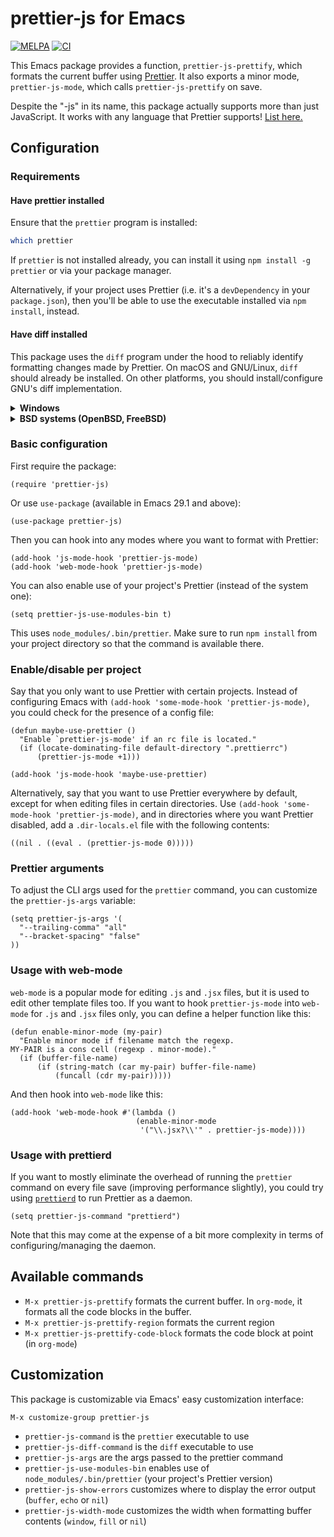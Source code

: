 # prettier-js for Emacs

[![MELPA](http://melpa.org/packages/prettier-js-badge.svg)](http://melpa.org/#/prettier-js) [![CI](https://github.com/prettier/prettier-emacs/actions/workflows/test.yml/badge.svg)](https://github.com/prettier/prettier-emacs/actions/workflows/test.yml)

This Emacs package provides a function, `prettier-js-prettify`, which formats the current buffer using [Prettier](https://github.com/prettier/prettier). It also exports a minor mode, `prettier-js-mode`, which calls `prettier-js-prettify` on save.

Despite the "-js" in its name, this package actually supports more than just JavaScript. It works with any language that Prettier supports! [List here.](https://prettier.io/docs/)

## Configuration

### Requirements

#### Have prettier installed

Ensure that the `prettier` program is installed:

```bash
which prettier
```

If `prettier` is not installed already, you can install it using `npm install -g prettier` or via your package manager.

Alternatively, if your project uses Prettier (i.e. it's a `devDependency` in your `package.json`), then you'll be able to use the executable installed via `npm install`, instead.

#### Have diff installed

This package uses the `diff` program under the hood to reliably identify formatting changes made by Prettier.  On macOS and GNU/Linux, `diff` should already be installed.  On other platforms, you should install/configure GNU's diff implementation.

<details><summary><b>Windows</b></summary>

  On Windows, install via [Chocolatey](https://chocolatey.org/):

  1. Follow the Chocolatey install instructions: https://chocolatey.org/install
  2. Open an Admin PowerShell session
  3. Install the `diff` program: `choco install diffutils`

  Also, make sure that the correct version of `diff` is accessible from your system path; sometimes, multiple conflicting `diff` executables may be installed.
</details>

<details><summary><b>BSD systems (OpenBSD, FreeBSD)</b></summary>

  On BSD systems (like OpenBSD, FreeBSD), the default `diff` program may not support some GNU diff features that this package requires, such as `--strip-trailing-cr`. To resolve this:

  1. Install GNU diff (often called `gdiff` or `gnudiff`):
     - On OpenBSD: `pkg_add gdiff`
     - On FreeBSD: `pkg install diffutils`
  2. Configure this package to use the GNU diff implementation:
     ```elisp
     (setq prettier-js-diff-command "gdiff")
     ```
     (Use the appropriate command name for your system, which might be `gdiff`, `gnudiff`, or `gd`)
</details>

### Basic configuration

First require the package:

```elisp
(require 'prettier-js)
```

Or use `use-package` (available in Emacs 29.1 and above):

```elisp
(use-package prettier-js)
```

Then you can hook into any modes where you want to format with Prettier:

```elisp
(add-hook 'js-mode-hook 'prettier-js-mode)
(add-hook 'web-mode-hook 'prettier-js-mode)
```

You can also enable use of your project's Prettier (instead of the system one):

```elisp
(setq prettier-js-use-modules-bin t)
```

This uses `node_modules/.bin/prettier`. Make sure to run `npm install` from your project directory so that the command is available there.

### Enable/disable per project

Say that you only want to use Prettier with certain projects. Instead of configuring Emacs with `(add-hook 'some-mode-hook 'prettier-js-mode)`, you could check for the presence of a config file:

```elisp
(defun maybe-use-prettier ()
  "Enable `prettier-js-mode' if an rc file is located."
  (if (locate-dominating-file default-directory ".prettierrc")
      (prettier-js-mode +1)))

(add-hook 'js-mode-hook 'maybe-use-prettier)
```

Alternatively, say that you want to use Prettier everywhere by default, except for when editing files in certain directories. Use `(add-hook 'some-mode-hook 'prettier-js-mode)`, and in directories where you want Prettier disabled, add a `.dir-locals.el` file with the following contents:

```elisp
((nil . ((eval . (prettier-js-mode 0)))))
```

### Prettier arguments

To adjust the CLI args used for the `prettier` command, you can customize the `prettier-js-args` variable:

```elisp
(setq prettier-js-args '(
  "--trailing-comma" "all"
  "--bracket-spacing" "false"
))
```

### Usage with web-mode

`web-mode` is a popular mode for editing `.js` and `.jsx` files, but it is used to edit other template files too. If you want to hook `prettier-js-mode` into `web-mode` for `.js` and `.jsx` files only, you can define a helper function like this:

```elisp
(defun enable-minor-mode (my-pair)
  "Enable minor mode if filename match the regexp.
MY-PAIR is a cons cell (regexp . minor-mode)."
  (if (buffer-file-name)
      (if (string-match (car my-pair) buffer-file-name)
          (funcall (cdr my-pair)))))
```

And then hook into `web-mode` like this:

```elisp
(add-hook 'web-mode-hook #'(lambda ()
                            (enable-minor-mode
                             '("\\.jsx?\\'" . prettier-js-mode))))
```

### Usage with prettierd

If you want to mostly eliminate the overhead of running the `prettier` command on every file save (improving performance slightly), you could try using [`prettierd`](https://github.com/fsouza/prettierd) to run Prettier as a daemon.

```elisp
(setq prettier-js-command "prettierd")
```

Note that this may come at the expense of a bit more complexity in terms of configuring/managing the daemon.

## Available commands

* `M-x prettier-js-prettify` formats the current buffer.  In `org-mode`, it formats all the code blocks in the buffer.
* `M-x prettier-js-prettify-region` formats the current region
* `M-x prettier-js-prettify-code-block` formats the code block at point (in `org-mode`)

## Customization

This package is customizable via Emacs' easy customization interface:

```
M-x customize-group prettier-js
```

* `prettier-js-command` is the `prettier` executable to use
* `prettier-js-diff-command` is the `diff` executable to use
* `prettier-js-args` are the args passed to the prettier command
* `prettier-js-use-modules-bin` enables use of `node_modules/.bin/prettier` (your project's Prettier version)
* `prettier-js-show-errors` customizes where to display the error output (`buffer`, `echo` or `nil`)
* `prettier-js-width-mode` customizes the width when formatting buffer contents (`window`, `fill` or `nil`)
